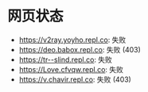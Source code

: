 # 网页状态
- https://v2ray.yoyho.repl.co: 失败
- https://deo.babox.repl.co: 失败 (403)
- https://tr--slind.repl.co: 失败
- https://Love.cfvqw.repl.co: 失败
- https://v.chavir.repl.co: 失败 (403)

